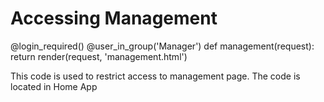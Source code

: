 # Accessing Management

@login\_required() @user\_in\_group('Manager') def management(request): return render(request, 'management.html')

This code is used to restrict access to management page. The code is located in Home App

